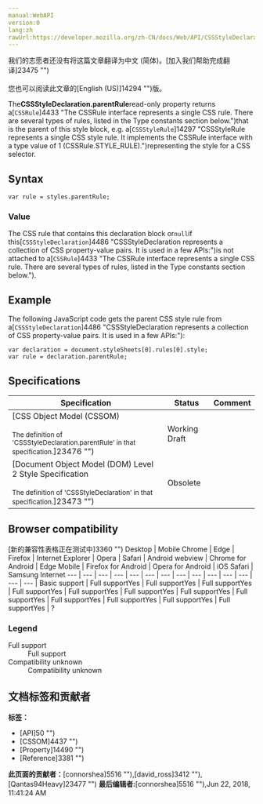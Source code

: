 ```yaml
---
manual:WebAPI
version:0
lang:zh
rawUrl:https://developer.mozilla.org/zh-CN/docs/Web/API/CSSStyleDeclaration/parentRule
---
```




<bdi>我们的志愿者还没有将这篇文章翻译为<bdi>中文 (简体)</bdi>。[加入我们帮助完成翻译]23475 "")<br></br>您也可以阅读此文章的[English (US)]14294 "")版。</bdi>






The**CSSStyleDeclaration.parentRule**read-only property returns a[`CSSRule`]4433 "The CSSRule interface represents a single CSS rule. There are several types of rules, listed in the Type constants section below.")that is the parent of this style block, e.g. a[`CSSStyleRule`]14297 "CSSStyleRule represents a single CSS style rule. It implements the CSSRule interface with a type value of 1 (CSSRule.STYLE_RULE).")representing the style for a CSS selector.


## Syntax<a name="Syntax"></a>

```
var rule = styles.parentRule;
```

### Value<a name="Value"></a>


The CSS rule that contains this declaration block or`null`if this[`CSSStyleDeclaration`]4486 "CSSStyleDeclaration represents a collection of CSS property-value pairs. It is used in a few APIs:")is not attached to a[`CSSRule`]4433 "The CSSRule interface represents a single CSS rule. There are several types of rules, listed in the Type constants section below.").


## Example<a name="Example"></a>


The following JavaScript code gets the parent CSS style rule from a[`CSSStyleDeclaration`]4486 "CSSStyleDeclaration represents a collection of CSS property-value pairs. It is used in a few APIs:"):


```
var declaration = document.styleSheets[0].rules[0].style;
var rule = declaration.parentRule;
```

## Specifications<a name="Specifications"></a>
Specification | Status | Comment 
 ---  |  ---  |  ---  | 
[CSS Object Model (CSSOM)<br></br><small>The definition of &#39;CSSStyleDeclaration.parentRule&#39; in that specification.</small>]23476 "") | Working Draft |  
[Document Object Model (DOM) Level 2 Style Specification<br></br><small>The definition of &#39;CSSStyleDeclaration&#39; in that specification.</small>]23473 "") | Obsolete |  


## Browser compatibility<a name="Browser_compatibility"></a>
[新的兼容性表格正在测试中<i></i>]3360 "")
<abbr>Desktop<i></i></abbr> | <abbr>Mobile<i></i></abbr> 
<abbr>Chrome<i></i></abbr> | <abbr>Edge<i></i></abbr> | <abbr>Firefox<i></i></abbr> | <abbr>Internet Explorer<i></i></abbr> | <abbr>Opera<i></i></abbr> | <abbr>Safari<i></i></abbr> | <abbr>Android webview<i></i></abbr> | <abbr>Chrome for Android<i></i></abbr> | <abbr>Edge Mobile<i></i></abbr> | <abbr>Firefox for Android<i></i></abbr> | <abbr>Opera for Android<i></i></abbr> | <abbr>iOS Safari<i></i></abbr> | <abbr>Samsung Internet<i></i></abbr> 
 ---  |  ---  |  ---  |  ---  |  ---  |  ---  |  ---  |  ---  |  ---  |  ---  |  ---  |  ---  |  ---  |  ---  | 
Basic support | <abbr>Full support</abbr>Yes | <abbr>Full support</abbr>Yes | <abbr>Full support</abbr>Yes | <abbr>Full support</abbr>Yes | <abbr>Full support</abbr>Yes | <abbr>Full support</abbr>Yes | <abbr>Full support</abbr>Yes | <abbr>Full support</abbr>Yes | <abbr>Full support</abbr>Yes | <abbr>Full support</abbr>Yes | <abbr>Full support</abbr>Yes | <abbr>Full support</abbr>Yes | <abbr>?</abbr> 


### Legend<a name="Legend"></a>
<dl><dt id=''><abbr>Full support</abbr></dt><dd>Full support</dd><dt id=''><abbr>Compatibility unknown</abbr></dt><dd>Compatibility unknown</dd></dl>



## 文档标签和贡献者
**标签：**
* [API]50 "")
* [CSSOM]4437 "")
* [Property]14490 "")
* [Reference]3381 "")

**此页面的贡献者：**[connorshea]5516 ""),[david_ross]3412 ""),[Qantas94Heavy]23477 "")
**最后编辑者:**[connorshea]5516 ""),<time>Jun 22, 2018, 11:41:24 AM</time>



